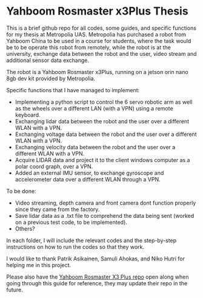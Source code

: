 # Yahboom Rosmaster x3Plus Thesis

This is a brief github repo for all codes, some guides, and specific functions for my thesis at Metropolia UAS. Metropolia has purchased a robot from Yahboom China to be used in a course for students, where the task would be to be operate this robot from remotely, while the robot is at the university, exchange data between the robot and the user, video stream and additional sensor data exchange.

The robot is a Yahboom Rosmaster x3Plus, running on a jetson orin nano 8gb dev kit provided by Metropolia. 

Specific functions that I have managed to implement:

- Implementing a python script to control the 6 servo robotic arm as well as the wheels over a different LAN (with a VPN) using a remote keyboard.
- Exchanging lidar data between the robot and the user over a different WLAN with a VPN.
- Exchanging voltage data between the robot and the user over a different WLAN with a VPN.
- Exchanging velocity data between the robot and the user over a different WLAN with a VPN.
- Acquire LIDAR data and project it to the client windows computer as a polar coord graph, over a VPN.
- Added an external IMU sensor, to exchange gyroscope and accelerometer data over a different WLAN through a VPN.

To be done: 

- Video streaming, depth camera and front camera dont function properly since they came from the factory.
- Save lidar data as a .txt file to comprehend the data being sent (worked on a previous test code, to be implemented).
- Others?

In each folder, I will include the relevant codes and the step-by-step instructions on how to run the codes so that they work.

I would like to thank Patrik Asikainen, Samuli Ahokas, and Niko Hutri for helping me in this project.


Please also have the [Yahboom Rosmaster X3 Plus repo](http://www.yahboom.net/study/ROSMASTER-X3-PLUS) open along when going through this guide for reference, they may update their repo in the future.

